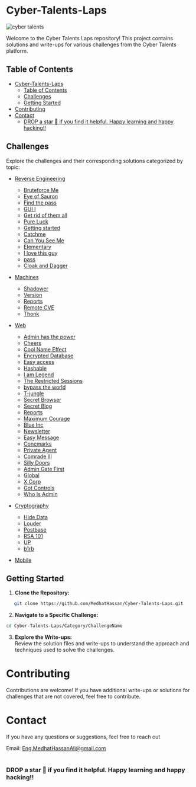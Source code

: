 # Cyber-Talents-Laps
![cyber talents](https://cybertalents.com/images/logo-footer.png)

Welcome to the Cyber Talents Laps repository! This project contains solutions and write-ups for various challenges from the Cyber Talents platform.

## Table of Contents

- [Cyber-Talents-Laps](#cyber-talents-laps)
  - [Table of Contents](#table-of-contents)
  - [Challenges](#challenges)
  - [Getting Started](#getting-started)
- [Contributing](#contributing)
- [Contact](#contact)
    - [DROP a star 🌟 if you find it helpful. Happy learning and happy hacking‼️](#drop-a-star--if-you-find-it-helpful-happy-learning-and-happy-hacking️)

## Challenges
Explore the challenges and their corresponding solutions categorized by topic:

- [Reverse Engineering](ReverseEngineering)
  - [Bruteforce Me](ReverseEngineering/Bruteforce%20Me/Findings.md)   
  - [Eye of Sauron](ReverseEngineering/EyeofSauron/Findings.md)   
  - [Find the pass](ReverseEngineering/Find%20the%20Pass/Findings.md)   
  - [GUI I](ReverseEngineering/GUI_I/Findings.md)   
  - [Get rid of them all](ReverseEngineering/Get-rid-of-them-all/Findings.md)   
  - [Pure Luck](ReverseEngineering/Pure-Luck/Findings.md)   
  - [Getting started](ReverseEngineering/getting-started/Findings.md)   
  - [Catchme](ReverseEngineering/Catchme/Findings.md)
  - [Can You See Me](ReverseEngineering/CanYouSeeMe/Findings.md)
  - [Elementary](ReverseEngineering/Elementary/Findings.md)
  - [I love this guy](ReverseEngineering/Ilovethisguy/Findings.md)
  - [pass](ReverseEngineering/pass/Findings.md)
  - [Cloak and Dagger](ReverseEngineering/CloakandDagger/Findings.md)
  
- [Machines](Machines)
  - [Shadower](Machines/shadower/Findings.md)  
  - [Version](Machines/version/Findings.md)  
  - [Reports](Machines/reports/Findings.md)
  - [Remote CVE](Machines/remote-CVE/Findings.md)
  - [Thonk](Machines/Thonk/Findings.md)
  
- [Web](Web)
  - [Admin has the power](Web/Adminhasthepower/Findings.md)   
  - [Cheers](Web/Cheers/Findings.md)
  - [Cool Name Effect](Web/CoolNameEffect/Findings.md)   
  - [Encrypted Database](Web/EncryptedDatabase/Findings.md)   
  - [Easy access](Web/EasyAccess/Findings.md)   
  - [Hashable](Web/Hashable/Findings.md)   
  - [I am Legend](Web/IamLegend/Findings.md)   
  - [The Restricted Sessions](Web/TheRestrictedSessions/Findings.md)   
  - [bypass the world](Web/bypasstheworld/Findings.md) 
  - [T-jungle](Web/T-jungle/Findings.md) 
  - [Secret Browser](Web/SecretBrowser/Findings.md)
  - [Secret Blog](Web/SecretBlog/Findings.md)   
  - [Reports](Web/reports/Findings.md)
  - [Maximum Courage](Web/MaximumCourage/Findings.md)
  - [Blue Inc](Web/blue-inc/Findings.md)
  - [Newsletter](Web/Newsletter/Findings.md)
  - [Easy Message](Web/easy-message/Findings.md)
  - [Concmarks](Web/concmarks/Findings.md)
  - [Private Agent](Web/private-agent/Findings.md)
  - [Comrade III](Web/comrade-iii/Findings.md)
  - [Silly Doors](Web/silly-doors/Findings.md)
  - [Admin Gate First](Web/admin-gate-first/Findings.md)
  - [Global](Web/global/Findings.md)
  - [X Corp](Web/x-corp/Findings.md)
  - [Got Controls](Web/got-controls/Findings.md)
  - [Who Is Admin](Web/WhoIsAdmin/Findings.md)
- [Cryptography](Cryptography)
  - [Hide Data](Cryptography/HideData/Findings.md)   
  - [Louder](Cryptography/Louder/Findings.md)   
  - [Postbase](Cryptography/Postbase/Findings.md)   
  - [RSA 101](Cryptography/RSA101/Findings.md)
  - [UP](Cryptography/UP/Findings.md)
  - [b1rb](Cryptography/b1rb/Findings.md)
- [Mobile](Mobile)
    
## Getting Started

1. **Clone the Repository:**
```bash
   git clone https://github.com/MedhatHassan/Cyber-Talents-Laps.git
```
2. **Navigate to a Specific Challenge:**
```bash
cd Cyber-Talents-Laps/Category/ChallengeName
```
3. **Explore the Write-ups:** <br>
Review the solution files and write-ups to understand the approach and techniques used to solve the challenges.

# Contributing
Contributions are welcome! If you have additional write-ups or solutions for challenges that are not covered, feel free to contribute.

# Contact
If you have any questions or suggestions, feel free to reach out

Email: Eng.MedhatHassanAli@gmail.com <br><br>
### DROP a star 🌟 if you find it helpful. Happy learning and happy hacking‼️
